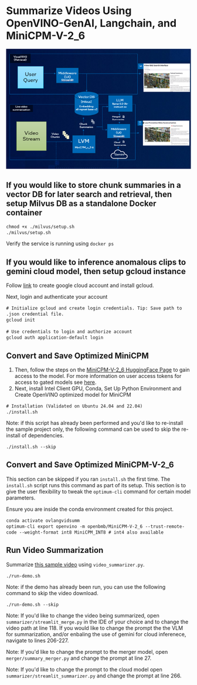 # Summarize Videos Using OpenVINO-GenAI, Langchain, and MiniCPM-V-2_6

![architecture_screenshot](assests/architecture_diagram.png)

## If you would like to store chunk summaries in a vector DB for later search and retrieval, then setup Milvus DB as a standalone Docker container
```
chmod +x ./milvus/setup.sh
./milvus/setup.sh
```
Verify the service is running using `docker ps`

## If you would like to inference anomalous clips to gemini cloud model, then setup gcloud instance
Follow [link](https://cloud.google.com/sdk/docs/install) to create google cloud account and install gcloud.

Next, login and authenticate your account
```
# Initialize gcloud and create login credentials. Tip: Save path to .json credential file.
gcloud init

# Use credentials to login and authorize account
gcloud auth application-default login 
```

## Convert and Save Optimized MiniCPM

1. Then, follow the steps on the [MiniCPM-V-2_6 HuggingFace Page](https://huggingface.co/openbmb/MiniCPM-V-2_6) to gain
access to the model. For more information on user access tokens for access to gated models
see [here](https://huggingface.co/docs/hub/en/security-tokens).
2. Next, install Intel Client GPU, Conda, Set Up Python Environment and Create OpenVINO optimized model for MiniCPM

```
# Installation (Validated on Ubuntu 24.04 and 22.04)
./install.sh
```

Note: if this script has already been performed and you'd like to re-install the sample project only, the following
command can be used to skip the re-install of dependencies. 

```
./install.sh --skip
```

## Convert and Save Optimized MiniCPM-V-2_6

This section can be skipped if you ran `install.sh` the first time. The `install.sh` script runs this command as part of 
its setup. This section is to give the user flexibility to tweak the `optimum-cli` command for certain model parameters. 

Ensure you are inside the conda environment created for this project. 
```
conda activate ovlangvidsumm
optimum-cli export openvino -m openbmb/MiniCPM-V-2_6 --trust-remote-code --weight-format int8 MiniCPM_INT8 # int4 also available
```

## Run Video Summarization

Summarize [this sample video](https://github.com/intel-iot-devkit/sample-videos/raw/master/one-by-one-person-detection.mp4)
using `video_summarizer.py`.

```
./run-demo.sh 
```

Note: if the demo has already been run, you can use the following command to skip the video download.

```
./run-demo.sh --skip
```

Note: If you'd like to change the video being summarized, open `summarizer/streamlit_merge.py` in the IDE of your choice and to change the video path at line 118. If you would like to change the prompt the the VLM for summarization, and/or enbaling the use of gemini for cloud inferenece, navigate to lines 206-227.

Note: If you'd like to change the prompt to the merger model, open `merger/summary_merger.py` and change the prompt at line 27.

Note: If you'd like to change the prompt to the cloud model open `summarizer/streamlit_summarizer.py` and change the prompt at line 266. 
